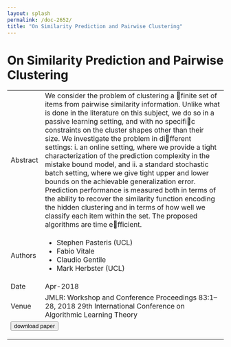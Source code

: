 ```yaml
---
layout: splash
permalink: /doc-2652/
title: "On Similarity Prediction and Pairwise Clustering"
---
```


# On Similarity Prediction and Pairwise Clustering

<table>
    <tbody>
    <tr>
        <td>Abstract</td>
        <td>We consider the problem of clustering a finite set of items from pairwise similarity information. Unlike what is done in the literature on this subject, we do so in a passive learning setting, and with no specific constraints on the cluster shapes other than their size. We investigate the problem in different settings: i. an online setting, where we provide a tight characterization of the prediction complexity in the mistake bound model, and ii. a standard stochastic batch setting, where we give tight upper and lower bounds on the achievable generalization error. Prediction performance is measured both in terms of the ability to recover the similarity function encoding the hidden clustering and in terms of how well we classify each item within the set. The proposed algorithms are time efficient.</td>
    </tr>
    <tr>
        <td>Authors</td>
        <td>
            <ul>
                <li>Stephen Pasteris (UCL)</li>
                <li>Fabio Vitale</li>
                <li>Claudio Gentile</li>
                <li>Mark Herbster (UCL)</li>
            </ul>
        </td>
    </tr>
    <tr>
        <td>Date</td>
        <td>Apr-2018</td>
    </tr>
    <tr>
        <td>Venue</td>
        <td>JMLR: Workshop and Conference Proceedings 83:1–28, 2018 29th International Conference on Algorithmic Learning Theory</td>
    </tr>
        <tr>
            <td colspan="2">
                <form method="get" action="https://ibm.box.com/v/doc-2652-paper">
                    <button type="submit">download paper</button>
                </form>
            </td>
        </tr>
    </tbody>
</table>
